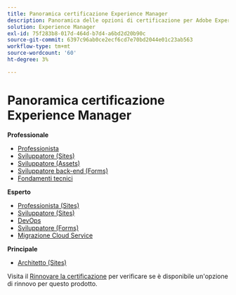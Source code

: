 ```yaml
---
title: Panoramica certificazione Experience Manager
description: Panoramica delle opzioni di certificazione per Adobe Experience Manager
solution: Experience Manager
exl-id: 75f283b8-017d-464d-b7d4-a6bd2d20b90c
source-git-commit: 6397c96ab0ce2ecf6cd7e70bd2044e01c23ab563
workflow-type: tm+mt
source-wordcount: '60'
ht-degree: 3%

---
```


# Panoramica certificazione Experience Manager

**Professionale**

* [Professionista](/help/certifications/aem/aem-p-business.md) <!--AD0-E126-->
* [Sviluppatore (Sites)](/help/certifications/aem/aem-sites-p-developer.md) <!--AD0-E123-->
* [Sviluppatore (Assets)](/help/certifications/aem/aem-assets-p-developer.md) <!--AD0-E129-->
* [Sviluppatore back-end (Forms)](/help/certifications/aem/aem-forms-p-bedeveloper.md) <!--AD0-E127-->
* [Fondamenti tecnici](/help/certifications/aem/aem-p-foundations.md) <!--AD0-E132-->

**Esperto**

* [Professionista (Sites)](/help/certifications/aem/aem-sites-e-business.md) <!--AD0-E121-->
* [Sviluppatore (Sites)](/help/certifications/aem/aem-sites-e-developer.md) <!--AD0-E134-->
* [DevOps](/help/certifications/aem/aem-devops-e-engineer.md) <!--AD0-E124-->
* [Sviluppatore (Forms)](/help/certifications/aem/aem-forms-e-developer.md) <!--AD0-E125-->
* [Migrazione Cloud Service](/help/certifications/aem/aem-cs-e-migration.md) <!--AD0-E136-->

**Principale**

* [Architetto (Sites)](/help/certifications/aem/aem-sites-m-architect.md) <!--AD0-E117-->

Visita il [Rinnovare la certificazione](/help/certifications/renew.md) per verificare se è disponibile un&#39;opzione di rinnovo per questo prodotto.

